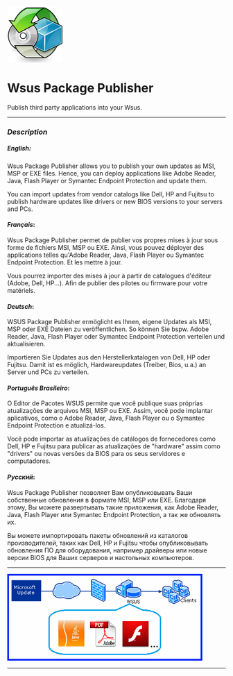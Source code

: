 ![WPP Logo](/Images/Logo_WPP.png)
# Wsus Package Publisher

Publish third party applications into your Wsus.
___
### _Description_

##### *English*:

Wsus Package Publisher allows you to publish your own updates as MSI, MSP or EXE files. Hence, you can deploy applications like Adobe Reader, Java, Flash Player or Symantec Endpoint Protection and update them.

You can import updates from vendor catalogs like Dell, HP and Fujitsu to publish hardware updates like drivers or new BIOS versions to your servers and PCs.
#### *Français*:
Wsus Package Publisher permet de publier vos propres mises à jour sous forme de fichiers MSI, MSP ou EXE. Ainsi, vous pouvez déployer des applications telles qu'Adobe Reader, Java, Flash Player ou Symantec Endpoint Protection. Et les mettre à jour.

 Vous pourrez importer des mises à jour à partir de catalogues d'éditeur (Adobe, Dell, HP...). Afin de publier des pilotes ou firmware pour votre matériels.
#### *Deutsch*: 
 WSUS Package Publisher ermöglicht es Ihnen, eigene Updates als MSI, MSP oder EXE Dateien zu veröffentlichen. So können Sie bspw. Adobe Reader, Java, Flash Player oder Symantec Endpoint Protection verteilen und aktualisieren.

 Importieren Sie Updates aus den Herstellerkatalogen von Dell, HP oder Fujitsu. Damit ist es möglich, Hardwareupdates (Treiber, Bios, u.a.) an Server und PCs zu verteilen.
#### *Português Brasileiro*:
 O Editor de Pacotes WSUS permite que você publique suas próprias atualizações de arquivos MSI, MSP ou EXE. Assim, você pode implantar aplicativos, como o Adobe Reader, Java, Flash Player ou o Symantec Endpoint Protection e atualizá-los.

 Você pode importar as atualizações de catálogos de fornecedores como Dell, HP e Fujitsu para publicar as atualizações de "hardware" assim como "drivers" ou novas versões da BIOS para os seus servidores e computadores.
#### *Русский*:
Wsus Package Publisher позволяет Вам опубликовывать Ваши собственные обновления в формате MSI, MSP или EXE. Благодаря этому, Вы можете развертывать такие приложения, как Adobe Reader, Java, Flash Player или Symantec Endpoint Protection, а так же обновлять их.

Вы можете импортировать пакеты обновлений из каталогов производителей, таких как Dell, HP и Fujitsu чтобы опубликовывать обновления ПО для оборудования, например драйверы или новые версии BIOS для Ваших серверов и настольных компьютеров.
___
![Updates Injection](/Images/Wsus-WPP-Deployement.png)
___
